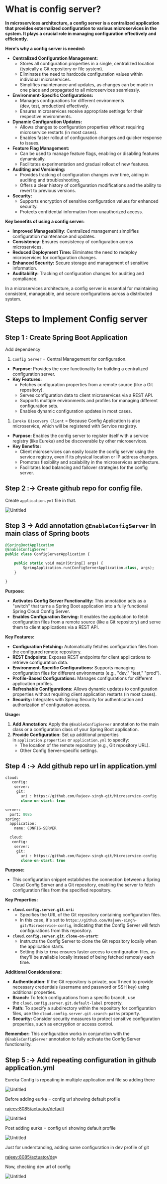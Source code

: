 # What is config server?

**In microservices architecture, a config server is a centralized application that provides externalized configuration to various microservices in the system. It plays a crucial role in managing configuration effectively and efficiently.**

**Here's why a config server is needed:**

- **Centralized Configuration Management:**
    - Stores all configuration properties in a single, centralized location (typically a Git repository or file system).
    - Eliminates the need to hardcode configuration values within individual microservices.
    - Simplifies maintenance and updates, as changes can be made in one place and propagated to all microservices seamlessly.
- **Environment-Specific Configurations:**
    - Manages configurations for different environments (dev, test, production) effectively.
    - Ensures microservices receive appropriate settings for their respective environments.
- **Dynamic Configuration Updates:**
    - Allows changes to configuration properties without requiring microservice restarts (in most cases).
    - Enables faster rollout of configuration changes and quicker response to issues.
- **Feature Flag Management:**
    - Can be used to manage feature flags, enabling or disabling features dynamically.
    - Facilitates experimentation and gradual rollout of new features.
- **Auditing and Versioning:**
    - Provides tracking of configuration changes over time, aiding in auditing and troubleshooting.
    - Offers a clear history of configuration modifications and the ability to revert to previous versions.
- **Security:**
    - Supports encryption of sensitive configuration values for enhanced security.
    - Protects confidential information from unauthorized access.

**Key benefits of using a config server:**

- **Improved Manageability:** Centralized management simplifies configuration maintenance and updates.
- **Consistency:** Ensures consistency of configuration across microservices.
- **Reduced Deployment Time:** Eliminates the need to redeploy microservices for configuration changes.
- **Enhanced Security:** Secure storage and management of sensitive information.
- **Auditability:** Tracking of configuration changes for auditing and compliance.

In a microservices architecture, a config server is essential for maintaining consistent, manageable, and secure configurations across a distributed system.

# Steps to Implement Config server

## Step 1 : Create Spring Boot Application

Add dependency

1. `Config Server`  = Central Management for configuration.
- **Purpose:** Provides the core functionality for building a centralized configuration server.
- **Key Features:**
    - Fetches configuration properties from a remote source (like a Git repository).
    - Serves configuration data to client microservices via a REST API.
    - Supports multiple environments and profiles for managing different configuration sets.
    - Enables dynamic configuration updates in most cases.

1. `Eureka Discovery Client` = Because Config Application is also microservice, which will be registered with Service resgistry.
- **Purpose:** Enables the config server to register itself with a service registry (like Eureka) and be discoverable by other microservices.
- **Key Benefits:**
    - Client microservices can easily locate the config server using the service registry, even if its physical location or IP address changes.
    - Promotes flexibility and scalability in the microservices architecture.
    - Facilitates load balancing and failover strategies for the config server.

## Step 2 :→ Create github repo for config file.

Create `application.yml` file in that.

![Untitled](https://prod-files-secure.s3.us-west-2.amazonaws.com/01bbf536-a533-419d-b567-d81390e807ad/98b9b9b9-2179-40ae-b09b-0318efbfab00/Untitled.png)

## Step 3 → Add annotation `@EnableConfigServer`  in main class of Spring boots

```sql
@SpringBootApplication
@EnableConfigServer
public class ConfigServerApplication {

	public static void main(String[] args) {
		SpringApplication.run(ConfigServerApplication.class, args);
	}

}
```

**Purpose:**

- **Activates Config Server Functionality:** This annotation acts as a "switch" that turns a Spring Boot application into a fully functional Spring Cloud Config Server.
- **Enables Configuration Serving:** It enables the application to fetch configuration files from a remote source (like a Git repository) and serve them to client applications via a REST API.

**Key Features:**

- **Configuration Fetching:** Automatically fetches configuration files from the configured remote repository.
- **REST Endpoints:** Exposes REST endpoints for client applications to retrieve configuration data.
- **Environment-Specific Configurations:** Supports managing configuration files for different environments (e.g., "dev," "test," "prod").
- **Profile-Based Configurations:** Manages configurations for different application profiles.
- **Refreshable Configurations:** Allows dynamic updates to configuration properties without requiring client application restarts (in most cases).
- **Security:** Integrates with Spring Security for authentication and authorization of configuration access.

**Usage:**

1. **Add Annotation:** Apply the `@EnableConfigServer` annotation to the main class or a configuration class of your Spring Boot application.
2. **Provide Configuration:** Set up additional properties in `application.properties` or `application.yml` to specify:
    - The location of the remote repository (e.g., Git repository URL).
    - Other Config Server-specific settings.


## Step 4 :→ Add github repo url in application.yml

```sql
cloud:
   config:
    server:
     git:
       uri : https://github.com/Rajeev-singh-git/Microservice-config
       clone-on-start: true
```

```sql
server:
  port: 8085
spring:
  application:
    name: CONFIG-SERVER

  cloud:
   config:
    server:
     git:
       uri : https://github.com/Rajeev-singh-git/Microservice-config
       clone-on-start: true
```

**Purpose:**

- This configuration snippet establishes the connection between a Spring Cloud Config Server and a Git repository, enabling the server to fetch configuration files from the specified repository.

**Key Properties:**

- **`cloud.config.server.git.uri`:**
    - Specifies the URL of the Git repository containing configuration files.
    - In this case, it's set to `https://github.com/Rajeev-singh-git/Microservice-config`, indicating that the Config Server will fetch configurations from this repository.
- **`cloud.config.server.git.clone-on-start`:**
    - Instructs the Config Server to clone the Git repository locally when the application starts.
    - Setting this to `true` ensures faster access to configuration files, as they'll be available locally instead of being fetched remotely each time.

**Additional Considerations:**

- **Authentication:** If the Git repository is private, you'll need to provide necessary credentials (username and password or SSH key) using additional properties.
- **Branch:** To fetch configurations from a specific branch, use the `cloud.config.server.git.default-label` property.
- **Path:** To specify a subdirectory within the repository for configuration files, use the `cloud.config.server.git.search-paths` property.
- **Security:** Consider security measures to protect sensitive configuration properties, such as encryption or access control.

**Remember:** This configuration works in conjunction with the `@EnableConfigServer` annotation to fully activate the Config Server functionality.

## Step 5 :→ Add repeating configuration in github application.yml

Eureka Config is repeating in multiple application.xml file so adding there

![Untitled](https://prod-files-secure.s3.us-west-2.amazonaws.com/01bbf536-a533-419d-b567-d81390e807ad/9e8dba62-6605-423d-8d10-c96d7f9fd7af/Untitled.png)

Before adding eurka = config url showing default profile

[rajeev:8085/actuator/default](http://rajeev:8085/actuator/default)

![Untitled](https://prod-files-secure.s3.us-west-2.amazonaws.com/01bbf536-a533-419d-b567-d81390e807ad/511c7579-30aa-4ac6-884e-71b5830f3541/Untitled.png)

Post adding eurka = config url showing default profile

![Untitled](https://prod-files-secure.s3.us-west-2.amazonaws.com/01bbf536-a533-419d-b567-d81390e807ad/71343a04-7266-4ba4-b625-8eadf610fecf/Untitled.png)

Just for understanding, adding same configuration in dev profile of git

[rajeev:8085/actuator/de](http://rajeev:8085/actuator/default)v

Now, checking dev url of config

![Untitled](https://prod-files-secure.s3.us-west-2.amazonaws.com/01bbf536-a533-419d-b567-d81390e807ad/9338d6fa-7752-4538-a7c1-28d38419406f/Untitled.png)